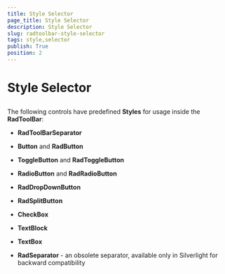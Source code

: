 ```yaml
---
title: Style Selector
page_title: Style Selector
description: Style Selector
slug: radtoolbar-style-selector
tags: style,selector
publish: True
position: 2
---
```


# Style Selector



## 

The following controls have predefined __Styles__ for usage inside the __RadToolBar__:



* __RadToolBarSeparator__

* __Button__ and __RadButton__

* __ToggleButton__ and __RadToggleButton__

* __RadioButton__ and __RadRadioButton__

* __RadDropDownButton__

* __RadSplitButton__

* __CheckBox__

* __TextBlock__

* __TextBox__

* __RadSeparator__ - an obsolete separator, available only in Silverlight for backward compatibility
          
